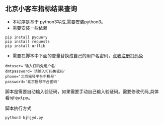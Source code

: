 ## 北京小客车指标结果查询
* 本程序是基于 python3写成,需要安装python3。
* 需要安装一些依赖

```
pip install pyquery
pip install requests
pip install urllib
```

* 需要在脚本中下面的变量替换成自己的用户名密码，[点我注册打码兔](http://dama2.com/Index/register)

```
dmtuser='输入打码兔用户名'
dmtpassword='请输入打码兔密码'
phone='北京摇号平台手机号'
password='北京摇号平台密码'
```

脚本是需要自动输入验证码，如果需要手动自己输入验证码。需要修改代码,具体看bjhjyd.py。


脚本执行方式

```
python3 bjhjyd.py
```